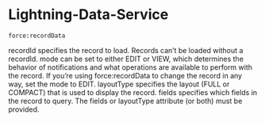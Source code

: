 # Lightning-Data-Service

`force:recordData`

recordId specifies the record to load. Records can’t be loaded without a recordId.
mode can be set to either EDIT or VIEW, which determines the behavior of notifications and what operations are available to perform with the record. If you’re using force:recordData to change the record in any way, set the mode to EDIT.
layoutType specifies the layout (FULL or COMPACT) that is used to display the record.
fields specifies which fields in the record to query. The fields or layoutType attribute (or both) must be provided.
